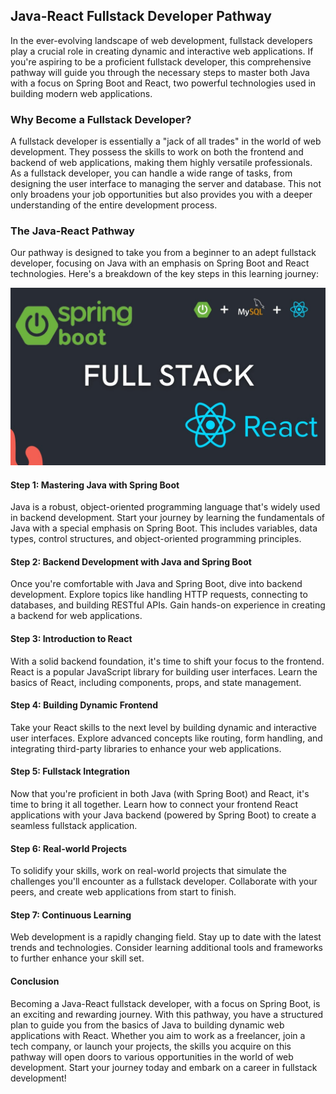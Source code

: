 ## Java-React Fullstack Developer Pathway

In the ever-evolving landscape of web development, fullstack developers play a crucial role in creating dynamic and interactive web applications. If you're aspiring to be a proficient fullstack developer, this comprehensive pathway will guide you through the necessary steps to master both Java with a focus on Spring Boot and React, two powerful technologies used in building modern web applications.

### Why Become a Fullstack Developer?

A fullstack developer is essentially a "jack of all trades" in the world of web development. They possess the skills to work on both the frontend and backend of web applications, making them highly versatile professionals. As a fullstack developer, you can handle a wide range of tasks, from designing the user interface to managing the server and database. This not only broadens your job opportunities but also provides you with a deeper understanding of the entire development process.

### The Java-React Pathway

Our pathway is designed to take you from a beginner to an adept fullstack developer, focusing on Java with an emphasis on Spring Boot and React technologies. Here's a breakdown of the key steps in this learning journey:

![javafullstack.jpg](../images/javafullstack.jpg)

#### Step 1: Mastering Java with Spring Boot

Java is a robust, object-oriented programming language that's widely used in backend development. Start your journey by learning the fundamentals of Java with a special emphasis on Spring Boot. This includes variables, data types, control structures, and object-oriented programming principles.

#### Step 2: Backend Development with Java and Spring Boot

Once you're comfortable with Java and Spring Boot, dive into backend development. Explore topics like handling HTTP requests, connecting to databases, and building RESTful APIs. Gain hands-on experience in creating a backend for web applications.

#### Step 3: Introduction to React

With a solid backend foundation, it's time to shift your focus to the frontend. React is a popular JavaScript library for building user interfaces. Learn the basics of React, including components, props, and state management.

#### Step 4: Building Dynamic Frontend

Take your React skills to the next level by building dynamic and interactive user interfaces. Explore advanced concepts like routing, form handling, and integrating third-party libraries to enhance your web applications.

#### Step 5: Fullstack Integration

Now that you're proficient in both Java (with Spring Boot) and React, it's time to bring it all together. Learn how to connect your frontend React applications with your Java backend (powered by Spring Boot) to create a seamless fullstack application.

#### Step 6: Real-world Projects

To solidify your skills, work on real-world projects that simulate the challenges you'll encounter as a fullstack developer. Collaborate with your peers, and create web applications from start to finish.

#### Step 7: Continuous Learning

Web development is a rapidly changing field. Stay up to date with the latest trends and technologies. Consider learning additional tools and frameworks to further enhance your skill set.

#### Conclusion

Becoming a Java-React fullstack developer, with a focus on Spring Boot, is an exciting and rewarding journey. With this pathway, you have a structured plan to guide you from the basics of Java to building dynamic web applications with React. Whether you aim to work as a freelancer, join a tech company, or launch your projects, the skills you acquire on this pathway will open doors to various opportunities in the world of web development. Start your journey today and embark on a career in fullstack development!